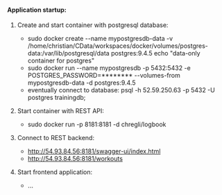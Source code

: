 #### Application startup:

1. Create and start container with postgresql database: 
   * sudo docker create --name mypostgresdb-data -v /home/christian/CData/workspaces/docker/volumes/postgres-data:/var/lib/postgresql/data postgres:9.4.5 echo "data-only container for postgres"
   * sudo docker run --name mypostgresdb -p 5432:5432 -e POSTGRES_PASSWORD=******** --volumes-from mypostgresdb-data -d postgres:9.4.5
   * eventually connect to database: psql -h 52.59.250.63 -p 5432 -U postgres trainingdb;
   
2. Start container with REST API: 
   * sudo docker run -p 8181:8181 -d chregli/logbook
   
3. Connect to REST backend: 
   * http://54.93.84.56:8181/swagger-ui/index.html
   * http://54.93.84.56:8181/workouts
   
4. Start frontend application: 
   * ...

